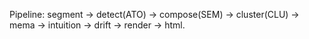 Pipeline: segment → detect(ATO) → compose(SEM) → cluster(CLU) → mema → intuition → drift → render → html.